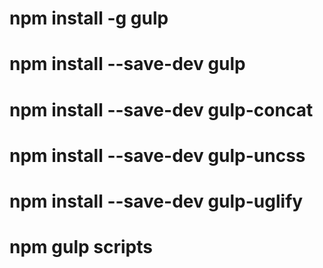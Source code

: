 # npm install -g gulp
# npm install --save-dev gulp
# npm install --save-dev gulp-concat
# npm install --save-dev gulp-uncss
# npm install --save-dev gulp-uglify
# npm gulp scripts

